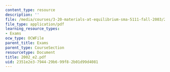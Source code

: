 ```yaml
---
content_type: resource
description: ''
file: /media/courses/3-20-materials-at-equilibrium-sma-5111-fall-2003/2351e2e3794429b699f82b01d99d4081_2002_e2.pdf
file_type: application/pdf
learning_resource_types:
- Exams
ocw_type: OCWFile
parent_title: Exams
parent_type: CourseSection
resourcetype: Document
title: 2002_e2.pdf
uid: 2351e2e3-7944-29b6-99f8-2b01d99d4081
---
```

